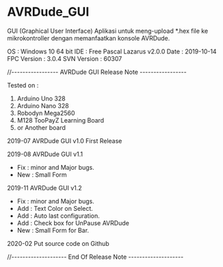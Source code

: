 # AVRDude_GUI
GUI (Graphical User Interface) Aplikasi untuk meng-upload *.hex file ke mikrokontroller dengan memanfaatkan konsole AVRDude.

OS   : Windows 10 64 bit
IDE  : Free Pascal Lazarus v2.0.0
Date : 2019-10-14
FPC Version : 3.0.4
SVN Version : 60307

//----------------- AVRDude GUI Release Note -----------------

Tested on :
1. Arduino Uno 328
2. Arduino Nano 328
3. Robodyn Mega2560
4. M128 TooPayZ Learning Board
5. or Another board

2019-07
AVRDude GUI v1.0 First Release

2019-08
AVRDude GUI v1.1
- Fix : minor and Major bugs.
- New : Small Form

2019-11
AVRDude GUI v1.2
- Fix : minor and Major bugs.
- Add : Text Color on Select.
- Add : Auto last configuration.
- Add : Check box for UnPause AVRDude
- New : Small Form for Bar.

2020-02
Put source code on Github

//-------------------- End Of Release Note --------------------
